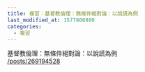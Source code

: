 ```yaml
---
title: 複習：基督教倫理：無條件絕對論：以說謊為例
last_modified_at: 1577800800
categories:
  - 複習
---
```


<p>基督教倫理：無條件絕對論：以說謊為例<br>
<a href="/posts/269194528" target="_blank">/posts/269194528</a></p>

<p>&nbsp;</p>

